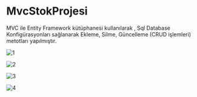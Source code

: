# MvcStokProjesi
  MVC ile Entity Framework kütüphanesi kullanılarak , Sql Database Konfigürasyonları sağlanarak Ekleme, Silme, Güncelleme (CRUD işlemleri) metotları yapılmıştır.
  
  
![1](https://user-images.githubusercontent.com/94843366/163094364-4d68fcb8-5df3-433b-9fc1-45b9a15a3c15.jpg)


![2](https://user-images.githubusercontent.com/94843366/163094377-fb31fc4c-771b-445b-8b40-ed28cac8dc75.jpg)


![3](https://user-images.githubusercontent.com/94843366/163094387-19c98c8b-4cc9-4c35-9a72-92713c6d265e.jpg)


![4](https://user-images.githubusercontent.com/94843366/163094395-92912c09-6dc6-42ac-a030-5cb6b7fa4acf.jpg)
